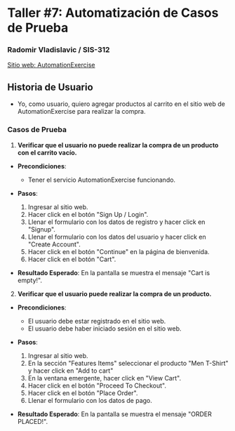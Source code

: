 # Taller #7: Automatización de Casos de Prueba

### Radomir Vladislavic / SIS-312

[Sitio web: AutomationExercise](https://www.automationexercise.com/)

## Historia de Usuario

- Yo, como usuario, quiero agregar productos al carrito en el sitio web de AutomationExercise para realizar la compra.

### Casos de Prueba

1. **Verificar que el usuario no puede realizar la compra de un producto con el carrito vacío.**

- **Precondiciones**:

    - Tener el servicio AutomationExercise funcionando.

- **Pasos**:

    1. Ingresar al sitio web.
    2. Hacer click en el botón "Sign Up / Login".
    3. Llenar el formulario con los datos de registro y hacer click en "Signup".
    4. Llenar el formulario con los datos del usuario y hacer click en "Create Account".
    5. Hacer click en el botón "Continue" en la página de bienvenida. 
    4. Hacer click en el botón "Cart".

- **Resultado Esperado**: En la pantalla se muestra el mensaje "Cart is empty!".

2. **Verificar que el usuario puede realizar la compra de un producto.**

- **Precondiciones**:

    - El usuario debe estar registrado en el sitio web.
    - El usuario debe haber iniciado sesión en el sitio web.

- **Pasos**:

    1. Ingresar al sitio web.
    2. En la sección "Features Items" seleccionar el producto "Men T-Shirt" y hacer click en "Add to cart"
    3. En la ventana emergente, hacer click en "View Cart".
    4. Hacer click en el botón "Proceed To Checkout".
    5. Hacer click en el botón "Place Order".
    6. Llenar el formulario con los datos de pago.

- **Resultado Esperado**: En la pantalla se muestra el mensaje "ORDER PLACED!".
